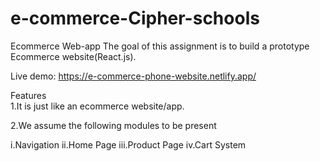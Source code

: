 # e-commerce-Cipher-schools


Ecommerce Web-app
The goal of this assignment is to build a prototype Ecommerce website(React.js).

Live demo: https://e-commerce-phone-website.netlify.app/


Features  
1.It is just like an ecommerce website/app.

2.We assume the following modules to be present

i.Navigation
ii.Home Page
iii.Product Page
iv.Cart System
